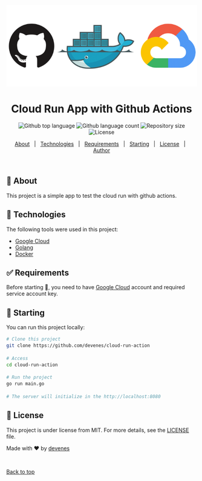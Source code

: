 <div align="center" id="top">

![cloud run](run.png)

</div>

<h1 align="center">Cloud Run App with Github Actions</h1>

<p align="center">
  <img alt="Github top language" src="https://img.shields.io/github/languages/top/devenes/cloud-run-action?color=56BEB8">
  <img alt="Github language count" src="https://img.shields.io/github/languages/count/devenes/cloud-run-action?color=56BEB8">
  <img alt="Repository size" src="https://img.shields.io/github/repo-size/devenes/cloud-run-action?color=56BEB8">
  <img alt="License" src="https://img.shields.io/github/license/devenes/cloud-run-action?color=56BEB8">
  <!-- <img alt="Github issues" src="https://img.shields.io/github/issues/devenes/cloud-run-action?color=56BEB8" /> -->
  <!-- <img alt="Github forks" src="https://img.shields.io/github/forks/devenes/cloud-run-action?color=56BEB8" /> -->
  <!-- <img alt="Github stars" src="https://img.shields.io/github/stars/devenes/cloud-run-action?color=56BEB8" /> -->
</p>

<p align="center">
  <a href="#dart-about">About</a> &#xa0; | &#xa0; 
  <a href="#rocket-technologies">Technologies</a> &#xa0; | &#xa0;
  <a href="#white_check_mark-requirements">Requirements</a> &#xa0; | &#xa0;
  <a href="#checkered_flag-starting">Starting</a> &#xa0; | &#xa0;
  <a href="#memo-license">License</a> &#xa0; | &#xa0;
  <a href="https://github.com/devenes" target="_blank">Author</a>
</p>

<br>

## :dart: About

This project is a simple app to test the cloud run with github actions.

## :rocket: Technologies

The following tools were used in this project:

- [Google Cloud](https://cloud.google.com/)
- [Golang](https://golang.org/)
- [Docker](https://www.docker.com/)

## :white_check_mark: Requirements

Before starting :checkered_flag:, you need to have [Google Cloud](https://cloud.google.com/) account and required service account key.

## :checkered_flag: Starting

You can run this project locally:

```bash
# Clone this project
git clone https://github.com/devenes/cloud-run-action

# Access
cd cloud-run-action

# Run the project
go run main.go

# The server will initialize in the http://localhost:8080
```

## :memo: License

This project is under license from MIT. For more details, see the [LICENSE](LICENSE) file.

Made with :heart: by <a href="https://github.com/devenes" target="_blank">devenes</a>

&#xa0;

<a href="#top">Back to top</a>
